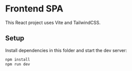 # Frontend SPA

This React project uses Vite and TailwindCSS.

## Setup

Install dependencies in this folder and start the dev server:

```bash
npm install
npm run dev
```
